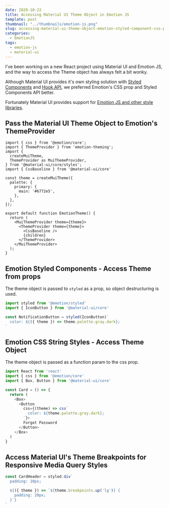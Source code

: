 ```yaml
---
date: 2020-10-22
title: Accessing Material UI Theme Object in Emotion JS
template: post
thumbnail: "../thumbnails/emotion-js.png"
slug: accessing-material-ui-theme-object-emotion-styled-component-css-prop
categories:
  - EmotionJS
tags:
  - emotion-js
  - material-ui
---
```


I've been working on a new React project using Material UI and Emotion JS, and the way to access the Theme object has always felt a bit wonky.

Although Material UI provides it's own styling solution with <a href='https://material-ui.com/styles/basics/#styled-components-api' target='_blank'>Styled Components</a> and <a href='https://material-ui.com/styles/basics/#hook-api' target='_blank'>Hook API</a>, we preferred Emotion's CSS prop and Styled Components API better.

Fortunately Material UI provides support for <a href='https://material-ui.com/guides/interoperability/#emotion' target='_blank'>Emotion JS and other style libraries</a>.

## Pass the Material UI Theme Object to Emotion's ThemeProvider

```jsx{9-15,20,23}
import { css } from '@emotion/core';
import { ThemeProvider } from 'emotion-theming';
import {
  createMuiTheme,
  ThemeProvider as MuiThemeProvider,
} from '@material-ui/core/styles';
import { CssBaseline } from '@material-ui/core'

const theme = createMuiTheme({
  palette: {
    primary: {
      main: '#6772e5',
    },
  },
});

export default function EmotionTheme() {
  return (
    <MuiThemeProvider theme={theme}>
      <ThemeProvider theme={theme}>
        <CssBaseline />
        {children}
      </ThemeProvider>
    </MuiThemeProvider>
  );
}
```

## Emotion Styled Components - Access Theme from props

The theme object is passed to `styled` as a prop, so object destructuring is used.

```js
import styled from '@emotion/styled'
import { IconButton } from '@material-ui/core'

const NotificationButton = styled(IconButton)`
  color: ${({ theme }) => theme.palette.gray.dark};
`
```

## Emotion CSS String Styles - Access Theme Object

The theme object is passed as a function param to the css prop.

```js
import React from 'react'
import { css } from '@emotion/core'
import { Box, Button } from '@material-ui/core'

const Card = () => {
  return (
    <Box>
      <Button
        css={(theme) => css`
          color: ${theme.palette.gray.dark};
        `}>
        Forgot Password
      </Button>
    </Box>
  )
}
```

## Access Material UI's Theme Breakpoints for Responsive Media Query Styles

```js
const CardHeader = styled.div`
  padding: 10px;

  ${({ theme }) => `${theme.breakpoints.up('lg')} {
    padding: 20px;
  }`}
`
```